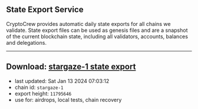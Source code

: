 ## State Export Service
CryptoCrew provides automatic daily state exports for all chains we validate. State export files can be used as genesis files and are a snapshot of the current blockchain state, including all validators, accounts, balances and delegations.

---
**Download: [stargaze-1 state export](https://dl.ccvalidators.com/SERVICE/stargaze/stargaze-1_export_11795646.json)**
---

- last updated: Sat Jan 13 2024 07:03:12
- chain id: `stargaze-1`
- export height: `11795646`
- use for: airdrops, local tests, chain recovery
